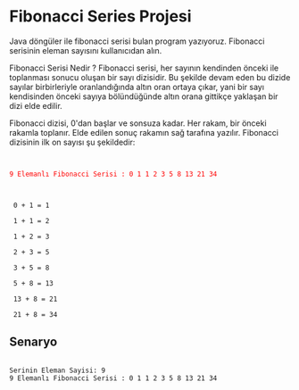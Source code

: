 # Fibonacci Series Projesi

Java döngüler ile fibonacci serisi bulan program yazıyoruz. Fibonacci serisinin eleman sayısını kullanıcıdan alın.

Fibonacci Serisi Nedir ?
Fibonacci serisi, her sayının kendinden önceki ile toplanması sonucu oluşan bir sayı dizisidir. Bu şekilde devam eden bu dizide sayılar birbirleriyle oranlandığında altın oran ortaya çıkar, yani bir sayı kendisinden önceki sayıya bölündüğünde altın orana gittikçe yaklaşan bir dizi elde edilir.

Fibonacci dizisi, 0'dan başlar ve sonsuza kadar. Her rakam, bir önceki rakamla toplanır. Elde edilen sonuç rakamın sağ tarafına yazılır. Fibonacci dizisinin ilk on sayısı şu şekildedir:
<pre><code>
<div style="color: red">
9 Elemanlı Fibonacci Serisi : 0 1 1 2 3 5 8 13 21 34
</div>
</code></pre>

<pre><code>
 0 + 1 = 1

 1 + 1 = 2

 1 + 2 = 3

 2 + 3 = 5

 3 + 5 = 8

 5 + 8 = 13

 13 + 8 = 21

 21 + 8 = 34
</code></pre>

## Senaryo

<pre><code>
Serinin Eleman Sayisi: 9
9 Elemanlı Fibonacci Serisi : 0 1 1 2 3 5 8 13 21 34
</code></pre>